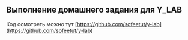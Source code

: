 ## Выполнение домашнего задания для Y_LAB

Код осмотреть можно тут [https://github.com/sofeetut/y-lab](https://github.com/sofeetut/y-lab)
